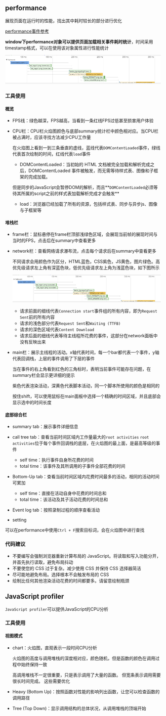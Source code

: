 ## performance

展现页面在运行时的性能，找出其中耗时较长的部分进行优化

[performance事件参考](https://developers.google.com/web/tools/chrome-devtools/evaluate-performance/performance-reference)

**window下performance对象可以提供页面加载相关事件耗时统计**，时间采用timestamp格式，可以在使用该对象属性进行性能统计

![performance API](../img/chrome-devtools/performance-network.png)

### 工具使用

#### 概览

* FPS线：绿色越深，FPS越高，当看到一条红线FPS过低甚至损害用户体验
* CPU栏：CPU栏火焰图颜色与底部summary统计栏中颜色相对应。当CPU栏被占满时，应该寻找方法减少CPU工作量

	在火焰图上看到一到三条垂直的虚线，蓝线代表`DOMContentLoaded`事件，绿线代表首次绘制的时间，红线代表`load`事件
	* DOMContentLoaded：当初始的 HTML 文档被完全加载和解析完成之后，DOMContentLoaded 事件被触发，而无需等待样式表、图像和子框架的完成加载。

	但是同步的JavaScript会暂停DOM的解析，而且**`DOMContentLoaded`必须等待其所属的script之前的样式表加载解析完成才会触发**

	* load：浏览器已经加载了所有的资源，包括样式表、同步与异步js、图像与子框架等

#### 堆栈栏

* frame栏：鼠标悬停在frame栏顶部浅绿色区域，会展现当前帧的展现时间与当时的FPS，点击后在summary中查看更多
* network栏：查看网络请求瀑布流，点击每个请求后在summary中查看更多

	不同请求会用颜色作为区分，HTML蓝色，CSS紫色，JS黄色，图片绿色。高优先级请求左上角有深蓝色块，低优先级请求左上角为浅蓝色块，如下图所示

	![network](../img/chrome-devtools/performance-network.png)

	* 请求前面的细线代表`Connection start`事件组的所有内容，即为`Request Sent`前的所有内容
	* 请求的浅色部分代表`Request Sent`和`Waiting (TTFB)`
	* 请求的深色区域代表`Content Download`
	* 请求后面的细线代表等待主线程所花费的事件，这部分在network面板中没有反映出来

* main栏：展示主线程的活动。x轴代表时间，每一个bar都代表一个事件，y轴代表回调栈，上层的事件调用了下层的事件

	当在事件的右上角看到红色的三角标时，表明当前事件可能存在问题，在summary栏会显示更详细的提示

	紫色代表渲染活动，深黄色代表脚本活动，同一个脚本所使用的颜色是相同的

	按住shift，可以使用鼠标在main面板中选择一个精确的时间区域，并且底部会显示选中的时间长度

#### 底部综合栏

* summary tab：展示事件详细信息
* call tree tab：查看当前时间区域内工作量最大的`root activities`
	`root activities`位于每个事件回调栈的底层，在火焰图的最上面，是最高等级的事件

	+ self time：执行事件自身所花费的时间
	+ total time：该事件及其所调用的子事件全部花费的时间

* Bottom-Up tab：查看当前时间区域内花费时间最多的活动，相同的活动时间可累加
	+ self time：直接在活动自身中花费的时间总和
	+ total time：该活动及其子活动花费的时间总和
* Event log tab：按照录制过程的顺序查看活动
* setting

可以在performance中使用`Ctrl + F`搜索目标词，会在火焰图中进行查找

### 代码建议

* 不要编写会强制浏览器重新计算布局的 JavaScript。将读取和写入功能分开，并首先执行读取，避免布局抖动
* 不要使您的 CSS 过于复杂。减少使用 CSS 并保持 CSS 选择器简洁
* 尽可能地避免布局。选择根本不会触发布局的 CSS
* 绘制比任何其他渲染活动花费的时间都要多。请留意绘制瓶颈

## JavaScript profiler

`JavaScript profiler`可以提供JavaScript的CPU分析

### 工具使用

#### 视图模式

* chart：火焰图，直观表示一段时间CPU分析

	火焰图的高度与调用堆栈的深度相对应，颜色随机，但是函数的颜色在调用过程中始终保持一致

	高调用堆栈不一定很重要，只是表示调用了大量的函数。 但宽条表示调用需要很长时间完成。 这些需要优化

* Heavy (Bottom Up)：按照函数对性能的影响列出函数，让您可以检查函数的调用路径
* Tree (Top Down)：显示调用结构的总体状况，从调用堆栈的顶端开始